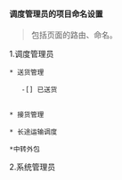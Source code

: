 #### 调度管理员的项目命名设置
  >包括页面的路由、命名。



  1.调度管理员

    * 送货管理

       -[] 已送货


    * 接货管理

    * 长途运输调度

    *中转外包

  2.系统管理员





